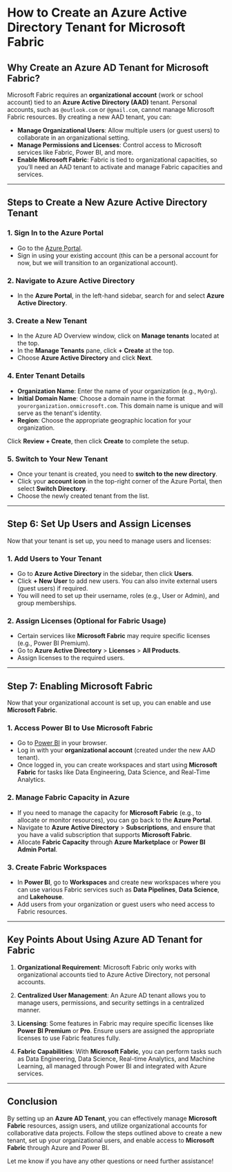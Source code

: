 # How to Create an Azure Active Directory Tenant for Microsoft Fabric

## Why Create an Azure AD Tenant for Microsoft Fabric?

Microsoft Fabric requires an **organizational account** (work or school account) tied to an **Azure Active Directory (AAD)** tenant. Personal accounts, such as `@outlook.com` or `@gmail.com`, cannot manage Microsoft Fabric resources. By creating a new AAD tenant, you can:

- **Manage Organizational Users**: Allow multiple users (or guest users) to collaborate in an organizational setting.
- **Manage Permissions and Licenses**: Control access to Microsoft services like Fabric, Power BI, and more.
- **Enable Microsoft Fabric**: Fabric is tied to organizational capacities, so you’ll need an AAD tenant to activate and manage Fabric capacities and services.

---

## Steps to Create a New Azure Active Directory Tenant

### 1. Sign In to the Azure Portal
   - Go to the [Azure Portal](https://portal.azure.com/).
   - Sign in using your existing account (this can be a personal account for now, but we will transition to an organizational account).

### 2. Navigate to Azure Active Directory
   - In the **Azure Portal**, in the left-hand sidebar, search for and select **Azure Active Directory**.

### 3. Create a New Tenant
   - In the Azure AD Overview window, click on **Manage tenants** located at the top.
   - In the **Manage Tenants** pane, click **+ Create** at the top.
   - Choose **Azure Active Directory** and click **Next**.

### 4. Enter Tenant Details
   - **Organization Name**: Enter the name of your organization (e.g., `MyOrg`).
   - **Initial Domain Name**: Choose a domain name in the format `yourorganization.onmicrosoft.com`. This domain name is unique and will serve as the tenant's identity.
   - **Region**: Choose the appropriate geographic location for your organization.

   Click **Review + Create**, then click **Create** to complete the setup.

### 5. Switch to Your New Tenant
   - Once your tenant is created, you need to **switch to the new directory**.
   - Click your **account icon** in the top-right corner of the Azure Portal, then select **Switch Directory**.
   - Choose the newly created tenant from the list.

---

## Step 6: Set Up Users and Assign Licenses

Now that your tenant is set up, you need to manage users and licenses:

### 1. Add Users to Your Tenant
   - Go to **Azure Active Directory** in the sidebar, then click **Users**.
   - Click **+ New User** to add new users. You can also invite external users (guest users) if required.
   - You will need to set up their username, roles (e.g., User or Admin), and group memberships.

### 2. Assign Licenses (Optional for Fabric Usage)
   - Certain services like **Microsoft Fabric** may require specific licenses (e.g., Power BI Premium).
   - Go to **Azure Active Directory** > **Licenses** > **All Products**.
   - Assign licenses to the required users.

---

## Step 7: Enabling Microsoft Fabric

Now that your organizational account is set up, you can enable and use **Microsoft Fabric**.

### 1. Access Power BI to Use Microsoft Fabric
   - Go to [Power BI](https://app.powerbi.com/) in your browser.
   - Log in with your **organizational account** (created under the new AAD tenant).
   - Once logged in, you can create workspaces and start using **Microsoft Fabric** for tasks like Data Engineering, Data Science, and Real-Time Analytics.

### 2. Manage Fabric Capacity in Azure
   - If you need to manage the capacity for **Microsoft Fabric** (e.g., to allocate or monitor resources), you can go back to the **Azure Portal**.
   - Navigate to **Azure Active Directory** > **Subscriptions**, and ensure that you have a valid subscription that supports **Microsoft Fabric**.
   - Allocate **Fabric Capacity** through **Azure Marketplace** or **Power BI Admin Portal**.

### 3. Create Fabric Workspaces
   - In **Power BI**, go to **Workspaces** and create new workspaces where you can use various Fabric services such as **Data Pipelines**, **Data Science**, and **Lakehouse**.
   - Add users from your organization or guest users who need access to Fabric resources.

---

## Key Points About Using Azure AD Tenant for Fabric

1. **Organizational Requirement**: Microsoft Fabric only works with organizational accounts tied to Azure Active Directory, not personal accounts.
   
2. **Centralized User Management**: An Azure AD tenant allows you to manage users, permissions, and security settings in a centralized manner.

3. **Licensing**: Some features in Fabric may require specific licenses like **Power BI Premium** or **Pro**. Ensure users are assigned the appropriate licenses to use Fabric features fully.

4. **Fabric Capabilities**: With **Microsoft Fabric**, you can perform tasks such as Data Engineering, Data Science, Real-time Analytics, and Machine Learning, all managed through Power BI and integrated with Azure services.

---

## Conclusion

By setting up an **Azure AD Tenant**, you can effectively manage **Microsoft Fabric** resources, assign users, and utilize organizational accounts for collaborative data projects. Follow the steps outlined above to create a new tenant, set up your organizational users, and enable access to **Microsoft Fabric** through Azure and Power BI.

Let me know if you have any other questions or need further assistance!

